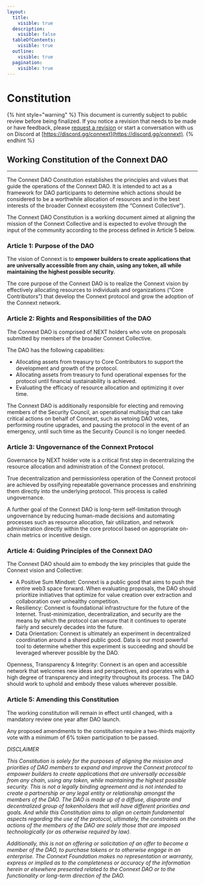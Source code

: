 ```yaml
---
layout:
  title:
    visible: true
  description:
    visible: false
  tableOfContents:
    visible: true
  outline:
    visible: true
  pagination:
    visible: true
---
```


# Constitution

{% hint style="warning" %}
This document is currently subject to public review before being finalized. If you notice a revision that needs to be made or have feedback, please [request a revision](https://github.com/connext/gitbook-docs/issues/new) or start a conversation with us on Discord at [https://discord.gg/connext](https://discord.gg/connext).
{% endhint %}

## Working Constitution of the Connext DAO

***

The Connext DAO Constitution establishes the principles and values that guide the operations of the Connext DAO. It is intended to act as a framework for DAO participants to determine which actions should be considered to be a worthwhile allocation of resources and in the best interests of the broader Connext ecosystem (the “Connext Collective”).

The Connext DAO Constitution is a working document aimed at aligning the mission of the Connext Collective and is expected to evolve through the input of the community according to the process defined in Article 5 below.

### Article 1: Purpose of the DAO

The vision of Connext is to **empower builders to create applications that are universally accessible from any chain, using any token, all while maintaining the highest possible security.**

The core purpose of the Connext DAO is to realize the Connext vision by effectively allocating resources to individuals and organizations (“Core Contributors”) that develop the Connext protocol and grow the adoption of the Connext network.

### Article 2: Rights and Responsibilities of the DAO

The Connext DAO is comprised of NEXT holders who vote on proposals submitted by members of the broader Connext Collective.

The DAO has the following capabilities:

* Allocating assets from treasury to Core Contributors to support the development and growth of the protocol.
* Allocating assets from treasury to fund operational expenses for the protocol until financial sustainability is achieved.
* Evaluating the efficacy of resource allocation and optimizing it over time.

The Connext DAO is additionally responsible for electing and removing members of the Security Council, an operational multisig that can take critical actions on behalf of Connext, such as vetoing DAO votes, performing routine upgrades, and pausing the protocol in the event of an emergency, until such time as the Security Council is no longer needed.

### Article 3: Ungovernance of the Connext Protocol

Governance by NEXT holder vote is a critical first step in decentralizing the resource allocation and administration of the Connext protocol.

True decentralization and permissionless operation of the Connext protocol are achieved by ossifying repeatable governance processes and enshrining them directly into the underlying protocol. This process is called ungovernance.

A further goal of the Connext DAO is long-term self-limitation through ungovernance by reducing human-made decisions and automating processes such as resource allocation, fair utilization, and network administration directly within the core protocol based on appropriate on-chain metrics or incentive design.

### Article 4: Guiding Principles of the Connext DAO

The Connext DAO should aim to embody the key principles that guide the Connext vision and Collective:&#x20;

* A Positive Sum Mindset: Connext is a public good that aims to push the entire web3 space forward. When evaluating proposals, the DAO should prioritize initiatives that optimize for value creation over extraction and collaboration over unhealthy competition.
* Resiliency: Connext is foundational infrastructure for the future of the Internet. Trust-minimization, decentralization, and security are the means by which the protocol can ensure that it continues to operate fairly and securely decades into the future.
* Data Orientation: Connext is ultimately an experiment in decentralized coordination around a shared public good. Data is our most powerful tool to determine whether this experiment is succeeding and should be leveraged wherever possible by the DAO.

Openness, Transparency & Integrity: Connext is an open and accessible network that welcomes new ideas and perspectives, and operates with a high degree of transparency and integrity throughout its process. The DAO should work to uphold and embody these values wherever possible.

### Article 5: Amending this Constitution

The working constitution will remain in effect until changed, with a mandatory review one year after DAO launch.

Any proposed amendments to the constitution require a two-thirds majority vote with a minimum of 6% token participation to be passed.



_DISCLAIMER_

_This Constitution is solely for the purposes of aligning the mission and priorities of DAO members to expand and improve the Connext protocol to empower builders to create applications that are universally accessible from any chain, using any token, while maintaining the highest possible security. This is not a legally binding agreement and is not intended to create a partnership or any legal entity or relationship amongst the members of the DAO. The DAO is made up of a diffuse, disparate and decentralized group of tokenholders that will have different priorities and goals. And while this Constitution aims to align on certain fundamental aspects regarding the use of the protocol, ultimately, the constraints on the actions of the members of the DAO are solely those that are imposed technologically (or as otherwise required by law)._

_Additionally, this is not an offering or solicitation of an offer to become a member of the DAO, to purchase tokens or to otherwise engage in an enterprise. The Connext Foundation makes no representation or warranty, express or implied as to the completeness or accuracy of the information herein or elsewhere presented related to the Connext DAO or to the functionality or long-term direction of the DAO._
